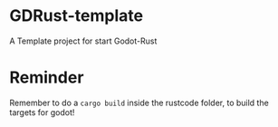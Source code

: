 # GDRust-template
A Template project for start Godot-Rust

# Reminder
Remember to do a `cargo build` inside the rustcode folder, to build the targets for godot!
